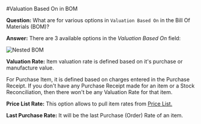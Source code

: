 <!-- add-breadcrumbs -->
#Valuation Based On in BOM

**Question:** What are for various options in `Valuation Based On` in the Bill Of Materials (BOM)?

**Answer:** There are 3 available options in the <i>Valuation Based On</i> field:

<img alt="Nested BOM" class="screenshot" src="{{docs_base_url}}/assets/img/articles/valuation-based-on-1.png">

**Valuation Rate:** Item valuation rate is defined based on it's purchase or manufacture value.

For Purchase Item, it is defined based on charges entered in the Purchase Receipt. If you don't have any Purchase Receipt
made for an item or a Stock Reconciliation, then there won't be any Valuation Rate for that item.

**Price List Rate:** This option allows to pull item rates from [Price List.](/docs/v13/user/manual/en/stock/item-price)

**Last Purchase Rate:** It will be the last Purchase (Order) Rate of an item.